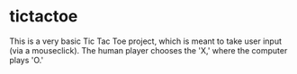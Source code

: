 # tictactoe
This is a very basic Tic Tac Toe project, which is meant to take user input (via a mouseclick). The human player chooses the 'X,' where the computer plays 'O.' 
